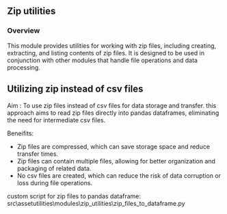 ## Zip utilities

### Overview
This module provides utilities for working with zip files, including creating, extracting, and listing contents of zip files. It is designed to be used in conjunction with other modules that handle file operations and data processing.

## Utilizing zip instead of csv files 

Aim : To use zip files instead of csv files for data storage and transfer. this approach aims to read zip files directly into pandas dataframes, eliminating the need for intermediate csv files.

Beneifits: 
- Zip files are compressed, which can save storage space and reduce transfer times.
- Zip files can contain multiple files, allowing for better organization and packaging of related data.
- No csv files are created, which can reduce the risk of data corruption or loss during file operations.

custom script for zip files to pandas dataframe:
src\assetutilities\modules\zip_utilities\zip_files_to_dataframe.py
